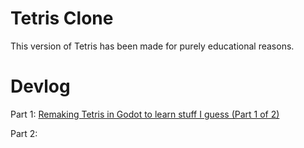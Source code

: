 # Tetris Clone

This version of Tetris has been made for purely educational reasons.

# Devlog

Part 1: [Remaking Tetris in Godot to learn stuff I guess (Part 1 of 2)](https://youtu.be/7bay0x4vKkc)

Part 2: 